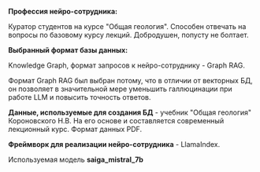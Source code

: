 **Профессия нейро-сотрудника:**

Куратор студентов на курсе "Общая геология". Способен отвечать на вопросы по базовому курсу лекций. Добродушен, попусту не болтает.

**Выбранный формат базы данных:**

Knowledge Graph, формат запросов к нейро-сотруднику  - Graph RAG.

Формат Graph RAG был выбран потому, что в отличии от векторных БД, он позволяет в значительной мере уменьшить галлюцинации при работе LLM и повысить точность ответов.

**Данные, используемые для создания БД** - учебник "Общая геология" Короновского Н.В. На его основе и составляется современный лекционный курс. Формат данных PDF.

**Фреймворк для реализации нейро-сотрудника** - LlamaIndex.

Используемая модель **saiga_mistral_7b**
